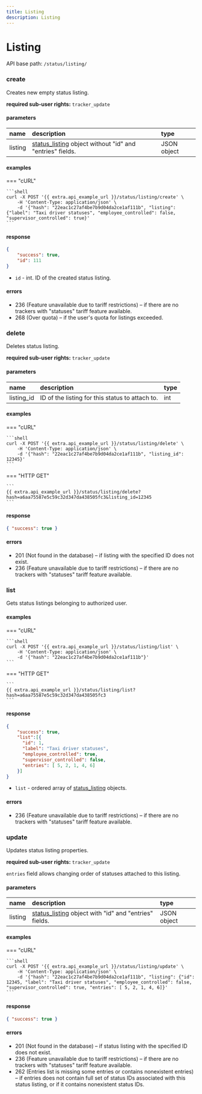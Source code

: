 ```yaml
---
title: Listing
description: Listing
---
```


# Listing

API base path: `/status/listing/`

### create

Creates new empty status listing.

**required sub-user rights:** `tracker_update`

#### parameters

| name | description | type|
| :------ | :------ | :----- |
| listing | [status_listing](../../status/index.md#status-listing-object-structure) object without "id" and "entries" fields. | JSON object |

#### examples

=== "cURL"

    ```shell
    curl -X POST '{{ extra.api_example_url }}/status/listing/create' \
        -H 'Content-Type: application/json' \ 
        -d '{"hash": "22eac1c27af4be7b9d04da2ce1af111b", "listing": {"label": "Taxi driver statuses", "employee_controlled": false, "supervisor_controlled": true}'
    ```

#### response

```json
{
    "success": true,
    "id": 111
}
```

* `id` - int. ID of the created status listing.

#### errors

* 236 (Feature unavailable due to tariff restrictions) – if there are no trackers with "statuses" tariff feature 
available.
* 268 (Over quota) – if the user's quota for listings exceeded.

### delete

Deletes status listing.

**required sub-user rights:** `tracker_update`

#### parameters

| name | description | type|
| :------ | :------ | :----- |
| listing_id | ID of the listing for this status to attach to. | int |

#### examples

=== "cURL"

    ```shell
    curl -X POST '{{ extra.api_example_url }}/status/listing/delete' \
        -H 'Content-Type: application/json' \ 
        -d '{"hash": "22eac1c27af4be7b9d04da2ce1af111b", "listing_id": 12345}'
    ```

=== "HTTP GET"

    ```
    {{ extra.api_example_url }}/status/listing/delete?hash=a6aa75587e5c59c32d347da438505fc3&listing_id=12345
    ```

#### response

```json
{ "success": true }
```

#### errors

* 201 (Not found in the database) – if listing with the specified ID does not exist.
* 236 (Feature unavailable due to tariff restrictions) – if there are no trackers with "statuses" tariff feature 
available.

### list

Gets status listings belonging to authorized user.

#### examples

=== "cURL"

    ```shell
    curl -X POST '{{ extra.api_example_url }}/status/listing/list' \
        -H 'Content-Type: application/json' \ 
        -d '{"hash": "22eac1c27af4be7b9d04da2ce1af111b"}'
    ```

=== "HTTP GET"

    ```
    {{ extra.api_example_url }}/status/listing/list?hash=a6aa75587e5c59c32d347da438505fc3
    ```

#### response

```json
{
    "success": true,
    "list":[{
      "id": 1,
      "label": "Taxi driver statuses",
      "employee_controlled": true,
      "supervisor_controlled": false,
      "entries": [ 5, 2, 1, 4, 6]
    }]
}
```

* `list` - ordered array of [status_listing](../../status/index.md#status-listing-object-structure) objects.

#### errors

* 236 (Feature unavailable due to tariff restrictions) – if there are no trackers with "statuses" tariff feature 
available.

### update

Updates status listing properties.

**required sub-user rights:** `tracker_update`

`entries` field allows changing order of statuses attached to this listing.

#### parameters

| name | description | type|
| :------ | :------ | :----- |
| listing | [status_listing](../../status/index.md#status-listing-object-structure) object with "id" and "entries" fields. | JSON object |

#### examples

=== "cURL"

    ```shell
    curl -X POST '{{ extra.api_example_url }}/status/listing/update' \
        -H 'Content-Type: application/json' \ 
        -d '{"hash": "22eac1c27af4be7b9d04da2ce1af111b", "listing": {"id": 12345, "label": "Taxi driver statuses", "employee_controlled": false, "supervisor_controlled": true, "entries": [ 5, 2, 1, 4, 6]}'
    ```

#### response

```json
{ "success": true }
```

#### errors

* 201 (Not found in the database) – if status listing with the specified ID does not exist.
* 236 (Feature unavailable due to tariff restrictions) – if there are no trackers with "statuses" tariff feature
 available.
* 262 (Entries list is missing some entries or contains nonexistent entries) – if entries does not contain full set of
 status IDs associated with this status listing, or if it contains nonexistent status IDs.
